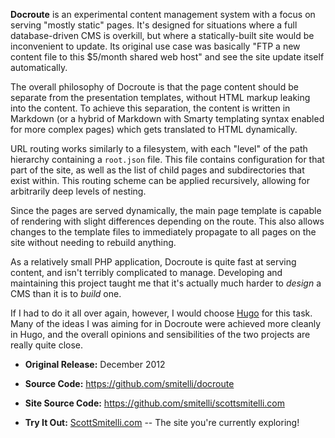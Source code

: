 **Docroute** is an experimental content management system with a focus on serving "mostly static" pages. It's designed for situations where a full database-driven CMS is overkill, but where a statically-built site would be inconvenient to update. Its original use case was basically "FTP a new content file to this $5/month shared web host" and see the site update itself automatically.

The overall philosophy of Docroute is that the page content should be separate from the presentation templates, without HTML markup leaking into the content. To achieve this separation, the content is written in Markdown (or a hybrid of Markdown with Smarty templating syntax enabled for more complex pages) which gets translated to HTML dynamically.

URL routing works similarly to a filesystem, with each "level" of the path hierarchy containing a `root.json` file. This file contains configuration for that part of the site, as well as the list of child pages and subdirectories that exist within. This routing scheme can be applied recursively, allowing for arbitrarily deep levels of nesting.

Since the pages are served dynamically, the main page template is capable of rendering with slight differences depending on the route. This also allows changes to the template files to immediately propagate to all pages on the site without needing to rebuild anything.

As a relatively small PHP application, Docroute is quite fast at serving content, and isn't terribly complicated to manage. Developing and maintaining this project taught me that it's actually much harder to _design_ a CMS than it is to _build_ one.

If I had to do it all over again, however, I would choose [Hugo](https://gohugo.io/) for this task. Many of the ideas I was aiming for in Docroute were achieved more cleanly in Hugo, and the overall opinions and sensibilities of the two projects are really quite close.

* **Original Release:** December 2012

* **Source Code:** <https://github.com/smitelli/docroute>

* **Site Source Code:** <https://github.com/smitelli/scottsmitelli.com>

* **Try It Out:** [ScottSmitelli.com](https://www.scottsmitelli.com/) -- The site you're currently exploring!
